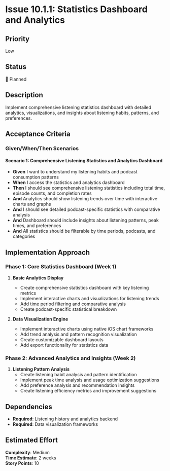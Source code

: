 # Issue 10.1.1: Statistics Dashboard and Analytics

## Priority
Low

## Status
🔄 Planned

## Description
Implement comprehensive listening statistics dashboard with detailed analytics, visualizations, and insights about listening habits, patterns, and preferences.

## Acceptance Criteria

### Given/When/Then Scenarios

#### Scenario 1: Comprehensive Listening Statistics and Analytics Dashboard
- **Given** I want to understand my listening habits and podcast consumption patterns
- **When** I access the statistics and analytics dashboard
- **Then** I should see comprehensive listening statistics including total time, episode counts, and completion rates
- **And** Analytics should show listening trends over time with interactive charts and graphs
- **And** I should see detailed podcast-specific statistics with comparative analysis
- **And** Dashboard should include insights about listening patterns, peak times, and preferences
- **And** All statistics should be filterable by time periods, podcasts, and categories

## Implementation Approach

### Phase 1: Core Statistics Dashboard (Week 1)
1. **Basic Analytics Display**
   - Create comprehensive statistics dashboard with key listening metrics
   - Implement interactive charts and visualizations for listening trends
   - Add time period filtering and comparative analysis
   - Create podcast-specific statistical breakdown

2. **Data Visualization Engine**
   - Implement interactive charts using native iOS chart frameworks
   - Add trend analysis and pattern recognition visualization
   - Create customizable dashboard layouts
   - Add export functionality for statistics data

### Phase 2: Advanced Analytics and Insights (Week 2)
1. **Listening Pattern Analysis**
   - Create listening habit analysis and pattern identification
   - Implement peak time analysis and usage optimization suggestions
   - Add preference analysis and recommendation insights
   - Create listening efficiency metrics and improvement suggestions

## Dependencies
- **Required**: Listening history and analytics backend
- **Required**: Data visualization frameworks

## Estimated Effort
**Complexity**: Medium  
**Time Estimate**: 2 weeks  
**Story Points**: 10